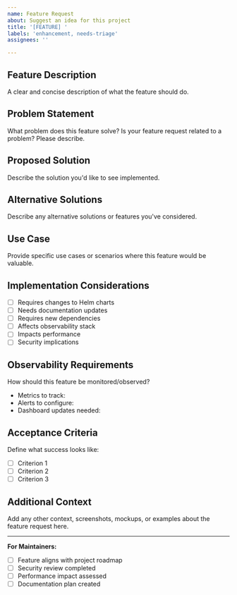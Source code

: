 ```yaml
---
name: Feature Request
about: Suggest an idea for this project
title: '[FEATURE] '
labels: 'enhancement, needs-triage'
assignees: ''

---
```


## Feature Description
A clear and concise description of what the feature should do.

## Problem Statement
What problem does this feature solve? Is your feature request related to a problem? Please describe.

## Proposed Solution
Describe the solution you'd like to see implemented.

## Alternative Solutions
Describe any alternative solutions or features you've considered.

## Use Case
Provide specific use cases or scenarios where this feature would be valuable.

## Implementation Considerations
- [ ] Requires changes to Helm charts
- [ ] Needs documentation updates
- [ ] Requires new dependencies
- [ ] Affects observability stack
- [ ] Impacts performance
- [ ] Security implications

## Observability Requirements
How should this feature be monitored/observed?
- Metrics to track:
- Alerts to configure:
- Dashboard updates needed:

## Acceptance Criteria
Define what success looks like:
- [ ] Criterion 1
- [ ] Criterion 2
- [ ] Criterion 3

## Additional Context
Add any other context, screenshots, mockups, or examples about the feature request here.

---

**For Maintainers:**
- [ ] Feature aligns with project roadmap
- [ ] Security review completed
- [ ] Performance impact assessed
- [ ] Documentation plan created